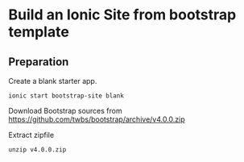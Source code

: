 # Build an Ionic Site from bootstrap template

## Preparation
Create a blank starter app.

    ionic start bootstrap-site blank

Download Bootstrap sources from https://github.com/twbs/bootstrap/archive/v4.0.0.zip

Extract zipfile 

    unzip v4.0.0.zip
